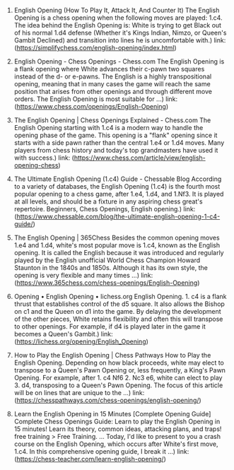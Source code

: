 ---
---
1. English Opening (How To Play It, Attack It, And Counter It)
The English Opening is a chess opening when the following moves are played: 1.c4. The idea behind the English Opening is: White is trying to get Black out of his normal 1.d4 defense (Whether it's Kings Indian, Nimzo, or Queen's Gambit Declined) and transition into lines he is uncomfortable with.)
link: (https://simplifychess.com/english-opening/index.html)


2. English Opening - Chess Openings - Chess.com
The English Opening is a flank opening where White advances their c-pawn two squares instead of the d- or e-pawns. The English is a highly transpositional opening, meaning that in many cases the game will reach the same position that arises from other openings and through different move orders. The English Opening is most suitable for ...)
link: (https://www.chess.com/openings/English-Opening)


3. The English Opening | Chess Openings Explained - Chess.com
The English Opening starting with 1.c4 is a modern way to handle the opening phase of the game. This opening is a "flank" opening since it starts with a side pawn rather than the central 1.e4 or 1.d4 moves. Many players from chess history and today's top grandmasters have used it with success.)
link: (https://www.chess.com/article/view/english-opening-chess)


4. The Ultimate English Opening (1.c4) Guide - Chessable Blog
According to a variety of databases, the English Opening (1.c4) is the fourth most popular opening to a chess game, after 1.e4, 1.d4, and 1.Nf3. It is played at all levels, and should be a fixture in any aspiring chess great's repertoire. Beginners, Chess Openings, English opening.)
link: (https://www.chessable.com/blog/the-ultimate-english-opening-1-c4-guide/)


5. The English Opening | 365Chess
Besides the common opening moves 1.e4 and 1.d4, white's most popular move is 1.c4, known as the English opening. It is called the English because it was introduced and regularly played by the English unofficial World Chess Champion Howard Staunton in the 1840s and 1850s. Although it has its own style, the opening is very flexible and many times ...)
link: (https://www.365chess.com/chess-openings/English-Opening)


6. Opening • English Opening • lichess.org
English Opening. 1. c4 is a flank thrust that establishes control of the d5 square. It also allows the Bishop on c1 and the Queen on d1 into the game. By delaying the development of the other pieces, White retains flexibility and often this will transpose to other openings. For example, if d4 is played later in the game it becomes a Queen's Gambit.)
link: (https://lichess.org/opening/English_Opening)


7. How to Play the English Opening | Chess Pathways
How to Play the English Opening. Depending on how black proceeds, white may elect to transpose to a Queen's Pawn Opening or, less frequently, a King's Pawn Opening. For example, after 1. c4 Nf6 2. Nc3 e6, white can elect to play 3. d4, transposing to a Queen's Pawn Opening. The focus of this article will be on lines that are unique to the ...)
link: (https://chesspathways.com/chess-openings/english-opening/)


8. Learn the English Opening in 15 Minutes [Complete Opening Guide]
Complete Chess Openings Guide: Learn to play the English Opening in 15 minutes! Learn its theory, common ideas, attacking plans, and traps! free training > Free Training. ... Today, I'd like to present to you a crash course on the English Opening, which occurs after White's first move, 1.c4. In this comprehensive opening guide, I break it ...)
link: (https://chess-teacher.com/learn-english-opening/)


